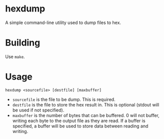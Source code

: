 # hexdump
A simple command-line utility used to dump files to hex.

# Building
Use `make`.

# Usage
`hexdump <sourcefile> [destfile] [maxbuffer]`

- `sourcefile` is the file to be dump. This is required.
- `destfile` is the file to store the hex result in. This is optional (stdout will be used if not specified).
- `maxbuffer` is the number of bytes that can be buffered. 0 will not buffer, writing each byte to the output file as they are read. If a buffer is specified, a buffer will be used to store data between reading and writing.
